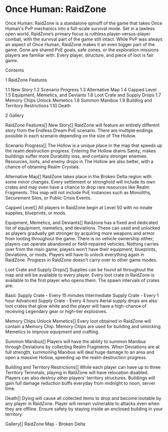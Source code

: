 # Once Human: RaidZone

Once Human: RaidZone is a standalone spinoff of the game that takes Once Human's PvP mechanics into a full-scale survival mode. Set in a lawless open world, RaidZone’s primary focus is ruthless player-versus-player combat, with the survival part of the game still intact. While PvP was always an aspect of Once Human, RaidZone makes it an even bigger part of the game. Gone are shared PvE goals, safe zones, or the exploration missions players are familiar with. Every player, structure, and piece of loot is fair game. 

Contents

1 RaidZone Features

1.1 New Story
1.2 Scenario Progress
1.3 Alternative Map
1.4 Capped Level
1.5 Equipment, Memetics, and Deviants
1.6 Loot Crate and Supply Drops
1.7 Memory Chips Unlock Memetics
1.8 Summon Manibus
1.9 Building and Territory Restrictions
1.10 Death


2 Gallery



RaidZone Features[]
New Story[]
RaidZone will feature an entirely different story from the Endless Dream PvE scenario. There are multiple endings possible in each scenario depending on the size of The Hollow.

Scenario Progress[]
The Hollow is a unique place in the map that speeds up the realm destruction progress. Entering the Hollow drains Sanity, makes buildings suffer more Durability loss, and contains stronger enemies.
Resources, loots, and enemy drops in The Hollow are also better, with a chance of obtaining Realm Crystals.

Alternative Map[]
RaidZone takes place in the Broken Delta region with some minor changes. Every settlement or stronghold will include its own crates and may even have a chance to drop rare resources like Realm Fragments. This map will not include PvE instances such as Monoliths, Securement Silos, or Public Crisis Events.

Capped Level[]
All players in RaidZone begin at Level 50 with no innate supplies, blueprints, or mods.

Equipment, Memetics, and Deviants[]
Raidzone has a fixed and dedicated list of equipment, memetics, and deviations. These can used and unlocked as players gradually get stronger by acquiring more weapons and armor from looting throughout the game. There is no vehicle ownership either; players can operate abandoned or field-repaired vehicles. Nothing carries over from the main game; players won’t have their equipment, blueprints, Deviations, or mods. Players will have to unlock everything again in RaidZone. Progress in RaidZone doesn’t carry over to other game modes.

Loot Crate and Supply Drops[]
Supplies can be found all throughout the map and will be available to every player. Every loot crate in RaidZone is available to the first player who opens them. The spawn intervals of crates are:

Basic Supply Crate - Every 15 minutes
Intermediate Supply Crate - Every 1 hour
Advanced Supply Crate - Every 4 hours
Aerial supply drops are also loot crates that glow white and the player will have a high-chance of receiving Legendary gear or high-tier explosives.

Memory Chips Unlock Memetics[]
Every loot obtained in RaidZone will contain a Memory Chip. Memory Chips are used for building and unlocking Memetics to improve equipment and crafting.

Summon Manibus[]
Players will have the ability to summon Manibus through Deviations by collecting Realm Fragments. When Deviations are at full strength, summoning Manibus will deal huge damage to an area and open a massive Hollow, speeding up the realm destruction progress.

Building and Territory Restrictions[]
While each player can have up to three Territory Terminals, playing in RaidZone will have relocation disabled. Players can also destroy other players' territory structures. Buildings will gain full damage reduction buffs everyday from midnight to noon, server time.

Death[]
Dying will cause all collected items to drop and become lootable by any player in RaidZone. Player will remain vulnerable to attacks even when they are offline. Ensure safety by staying inside an enclosed building in your territory.

Gallery[]
RaidZone Map - Broken Delta
